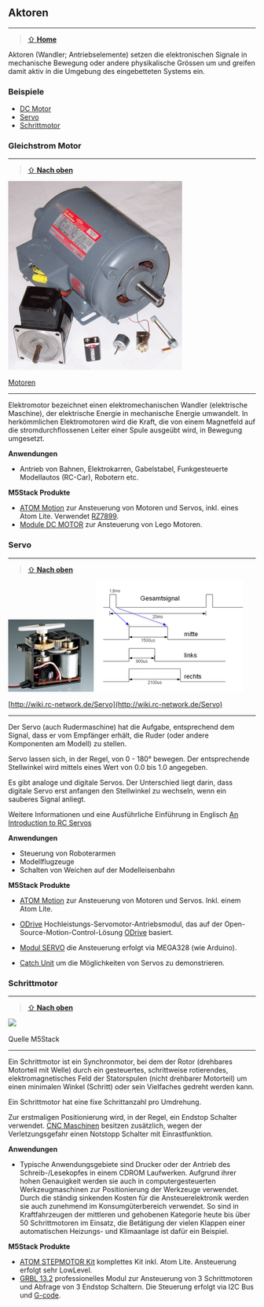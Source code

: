 Aktoren
-------
***

> [⇧ **Home**](https://github.com/iotkitv3/intro)


Aktoren (Wandler; Antriebselemente) setzen die elektronischen Signale in mechanische Bewegung oder andere physikalische Grössen um und greifen damit aktiv in die Umgebung des eingebetteten Systems ein.

### Beispiele

* [DC Motor](#Gleichstrom-Motor) 
* [Servo](#Servo) 
* [Schrittmotor](#Schrittmotor)

### Gleichstrom Motor
***

> [⇧ **Nach oben**](#beispiele)

![](https://raw.githubusercontent.com/iotkitv3/intro/main/images/actors/Motor.png) 

[Motoren](http://de.wikipedia.org/wiki/Elektromotor)

- - -

Elektromotor bezeichnet einen elektromechanischen Wandler (elektrische Maschine), der elektrische Energie in mechanische Energie umwandelt. In herkömmlichen Elektromotoren wird die Kraft, die von einem Magnetfeld auf die stromdurchflossenen Leiter einer Spule ausgeübt wird, in Bewegung umgesetzt.

**Anwendungen** 

*   Antrieb von Bahnen, Elektrokarren, Gabelstabel, Funkgesteuerte Modellautos (RC-Car), Robotern etc.

**M5Stack Produkte**

* [ATOM Motion](https://docs.m5stack.com/en/atom/atom_motion) zur Ansteuerung von Motoren und Servos, inkl. eines Atom Lite. Verwendet [RZ7899](http://www.rz-mic.com/uploadfile/fj/201810310633.pdf).
* [Module DC MOTOR](https://docs.m5stack.com/en/module/lego_plus) zur Ansteuerung von Lego Motoren.

### Servo 
***

> [⇧ **Nach oben**](#beispiele)

![](https://raw.githubusercontent.com/iotkitv3/intro/main/images/actors/ServoOpen.png) ![](https://raw.githubusercontent.com/iotkitv3/intro/main/images/actors/ServoSignal.png)

[http://wiki.rc-network.de/Servo](http://wiki.rc-network.de/Servo)

- - -

Der Servo (auch Rudermaschine) hat die Aufgabe, entsprechend dem Signal, dass er vom Empfänger erhält, die Ruder (oder andere Komponenten am Modell) zu stellen.

Servo lassen sich, in der Regel, von 0 - 180° bewegen. Der entsprechende Stellwinkel wird mittels eines Wert von 0.0 bis 1.0 angegeben.

Es gibt analoge und digitale Servos. Der Unterschied liegt darin, dass digitale Servo erst anfangen den Stellwinkel zu wechseln, wenn ein sauberes Signal anliegt.

Weitere Informationen und eine Ausführliche Einführung in Englisch [An Introduction to RC Servos](http://developer.mbed.org/users/4180_1/notebook/an-introduction-to-servos/)

**Anwendungen** 

*   Steuerung von Roboterarmen
*   Modellflugzeuge
*   Schalten von Weichen auf der Modelleisenbahn

**M5Stack Produkte**

* [ATOM Motion](https://docs.m5stack.com/en/atom/atom_motion) zur Ansteuerung von Motoren und Servos. Inkl. einem Atom Lite. 
* [ODrive](https://docs.m5stack.com/en/module/odrive) Hochleistungs-Servomotor-Antriebsmodul, das auf der Open-Source-Motion-Control-Lösung [ODrive](https://odriverobotics.com/) basiert.
* [Modul SERVO](https://docs.m5stack.com/en/module/servo) die Ansteuerung erfolgt via MEGA328 (wie Arduino).

* [Catch Unit](https://docs.m5stack.com/en/unit/catch) um die Möglichkeiten von Servos zu demonstrieren.

### Schrittmotor
***

> [⇧ **Nach oben**](#beispiele)

[![](https://static-cdn.m5stack.com/resource/docs/static/assets/img/product_pics/module/grbl13.2/grbl13.2_02.webp)](https://m5stack.oss-cn-shenzhen.aliyuncs.com/video/Product_example_video/Module/GRBL13.2.mp4)

Quelle M5Stack

- - - 

Ein Schrittmotor ist ein Synchronmotor, bei dem der Rotor (drehbares Motorteil mit Welle) durch ein gesteuertes, schrittweise rotierendes, elektromagnetisches Feld der Statorspulen (nicht drehbarer Motorteil) um einen minimalen Winkel (Schritt) oder sein Vielfaches gedreht werden kann.

Ein Schrittmotor hat eine fixe Schrittanzahl pro Umdrehung. 

Zur erstmaligen Positionierung wird, in der Regel, ein Endstop Schalter verwendet. [CNC Maschinen](http://de.wikipedia.org/wiki/CNC-Maschine) besitzen zusätzlich, wegen der Verletzungsgefahr einen Notstopp Schalter mit Einrastfunktion.

**Anwendungen** 

*   Typische Anwendungsgebiete sind Drucker oder der Antrieb des Schreib-/Lesekopfes in einem CDROM Laufwerken. Aufgrund ihrer hohen Genauigkeit werden sie auch in computergesteuerten Werkzeugmaschinen zur Positionierung der Werkzeuge verwendet. Durch die ständig sinkenden Kosten für die Ansteuerelektronik werden sie auch zunehmend im Konsumgüterbereich verwendet. So sind in Kraftfahrzeugen der mittleren und gehobenen Kategorie heute bis über 50 Schrittmotoren im Einsatz, die Betätigung der vielen Klappen einer automatischen Heizungs- und Klimaanlage ist dafür ein Beispiel.

**M5Stack Produkte**

* [ATOM STEPMOTOR Kit](https://docs.m5stack.com/en/atom/atomic_step_motor) komplettes Kit inkl. Atom Lite. Ansteuerung erfolgt sehr LowLevel.
* [GRBL 13.2](https://docs.m5stack.com/en/module/grbl13.2) professionelles Modul zur Ansteuerung von 3 Schrittmotoren und Abfrage von 3 Endstop Schaltern. Die Steuerung erfolgt via I2C Bus und [G-code](https://en.wikipedia.org/wiki/G-code).


